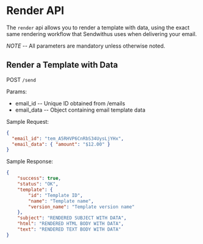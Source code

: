 # Render API

The `render` api allows you to render a template with data, using the exact same rendering workflow that Sendwithus uses when delivering your email.

*NOTE* -- All parameters are mandatory unless otherwise noted.

## Render a Template with Data


POST `/send`

Params:

- email_id       -- Unique ID obtained from /emails
- email_data    -- Object containing email template data

Sample Request:

```json
{
  "email_id": "tem_A5RHVP6CnRbS34UysLjYHx",
  "email_data": { "amount": "$12.00" }
}
```

Sample Response:

```json
{
    "success": true,
    "status": "OK",
    "template": {
        "id": "Template ID",
        "name": "Template name",
        "version_name": "Template version name"
    },
    "subject": "RENDERED SUBJECT WITH DATA",
    "html": "RENDERED HTML BODY WITH DATA",
    "text": "RENDERED TEXT BODY WITH DATA"
}
```